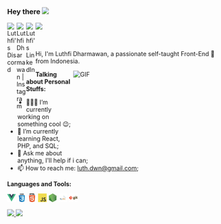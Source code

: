 <!--
**Luth-DWN/Luth-DWN** is a ✨ _special_ ✨ repository because its `README.md` (this file) appears on your GitHub profile.
-->

### Hey there <img src="https://media.giphy.com/media/hvRJCLFzcasrR4ia7z/giphy.gif" width="25px">
<a href="https://discord.gg/user/Phi#5483">
  <img align="left" alt="Luthfi's Discord" width="22px" src="https://raw.githubusercontent.com/peterthehan/peterthehan/master/assets/discord.svg" />
</a>
<a href="https://instagram.com/luth_ld?igshid=YmMyMTA2M2Y=">
  <img align="left" alt="Luthfi Dharmawan | Instagram" width="22px" src="https://raw.githubusercontent.com/peterthehan/peterthehan/master/assets/instagram.svg" />
</a>
<a href="https://www.linkedin.com/in/LuthDWN/">
  <img align="left" alt="Luthfi's LinkedIn" width="22px" src="https://raw.githubusercontent.com/peterthehan/peterthehan/master/assets/linkedin.svg" />
</a>

![](https://visitor-badge.glitch.me/badge?page_id=Luth-DWN.Luth-DWN)

<br />

Hi, I'm Luthfi Dharmawan, a passionate self-taught Front-End 🚀 from Indonesia.

  <img align="right" alt="GIF" src="https://github.com/abhisheknaiidu/abhisheknaiidu/blob/master/code.gif?raw=true" width="350" height="200" />
  
**Talking about Personal Stuffs:**

- 👨🏽‍💻 I’m currently working on something cool :wink:;
- 🌱 I’m currently learning React, PHP, and SQL; 
- 💬 Ask me about anything, I'll help if i can;
- 📫 How to reach me: [luth.dwn@gmail.com](https://mail.google.com/mail/?view=cm&fs=1&to=luth.dwn@gmail.com);
<!-- - 📝[Resume](https://Luth-DWN.github.io) -->

**Languages and Tools:**  

<code><img height="20" src="https://raw.githubusercontent.com/github/explore/80688e429a7d4ef2fca1e82350fe8e3517d3494d/topics/vue/vue.png"></code>
<code><img height="20" src="https://raw.githubusercontent.com/github/explore/80688e429a7d4ef2fca1e82350fe8e3517d3494d/topics/css/css.png"></code>
<code><img height="20" src="https://raw.githubusercontent.com/github/explore/80688e429a7d4ef2fca1e82350fe8e3517d3494d/topics/html/html.png"></code>
<code><img height="20" src="https://raw.githubusercontent.com/github/explore/80688e429a7d4ef2fca1e82350fe8e3517d3494d/topics/javascript/javascript.png"></code>
<code><img height="20" src="https://raw.githubusercontent.com/github/explore/80688e429a7d4ef2fca1e82350fe8e3517d3494d/topics/nodejs/nodejs.png"></code>
<code><img height="20" src="https://raw.githubusercontent.com/github/explore/80688e429a7d4ef2fca1e82350fe8e3517d3494d/topics/mysql/mysql.png"></code>
<code><img height="20" src="https://raw.githubusercontent.com/github/explore/80688e429a7d4ef2fca1e82350fe8e3517d3494d/topics/git/git.png"></code>


<p align="left">
<a href="https://github.com/Luth-DWN">
  <img height="160em" src="https://github-readme-stats-eight-theta.vercel.app/api?username=erikrios&show_icons=true&theme=algolia&include_all_commits=true&count_private=true"/>
  <img height="160em" src="https://github-readme-stats-eight-theta.vercel.app/api/top-langs/?username=Luth-DWN&layout=compact&langs_count=8&theme=algolia"/>
</a>
</p>
